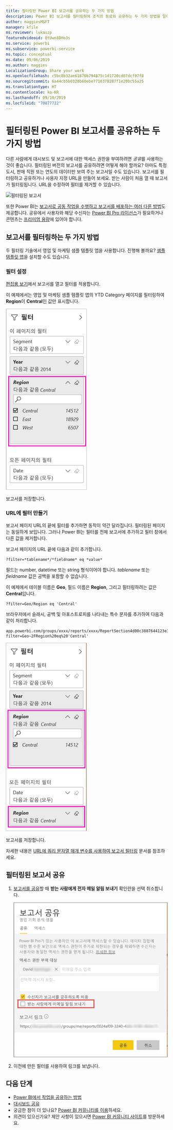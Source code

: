 ```yaml
---
title: 필터링된 Power BI 보고서를 공유하는 두 가지 방법
description: Power BI 보고서를 필터링하여 조직의 동료와 공유하는 두 가지 방법을 알아봅니다.
author: maggiesMSFT
manager: kfile
ms.reviewer: lukaszp
featuredvideoid: 0tUwn8DHo3s
ms.service: powerbi
ms.subservice: powerbi-service
ms.topic: conceptual
ms.date: 09/06/2019
ms.author: maggies
LocalizationGroup: Share your work
ms.openlocfilehash: c5bc8b32ae61870b794875c1d1720cd07dcf97f8
ms.sourcegitcommit: 6a44cb5b0328b60ebe7710378287f1e20bc55a25
ms.translationtype: HT
ms.contentlocale: ko-KR
ms.lasthandoff: 09/10/2019
ms.locfileid: "70877722"
---
```

# <a name="two-ways-to-share-a-filtered-power-bi-report"></a>필터링된 Power BI 보고서를 공유하는 두 가지 방법
다른 사람에게 대시보드 및 보고서에 대한 액세스 권한을 부여하려면 *공유*를 사용하는 것이 좋습니다. 필터링된 버전의 보고서를 공유하려면 어떻게 해야 할까요? 아마도 특정 도시, 판매 직원 또는 연도의 데이터만 보여 주는 보고서일 수도 있습니다. 보고서를 필터링하고 공유하거나 사용자 지정 URL을 만들어 보세요. 받는 사람이 처음 열 때 보고서가 필터링됩니다. URL을 수정하여 필터를 제거할 수 있습니다. 

![필터링된 보고서](media/service-share-reports/power-bi-share-filter-pane-report.png)

또한 Power BI는 [보고서로 공동 작업을 수행하고 보고서를 배포하는 여러 다른 방법](service-how-to-collaborate-distribute-dashboards-reports.md)도 제공합니다. 공유에서 사용자와 해당 수신자는 [Power BI Pro 라이선스](service-features-license-type.md)가 필요하거나 콘텐츠는 [프리미엄 용량](service-premium-what-is.md)에 있어야 합니다. 

## <a name="two-ways-to-filter-a-report"></a>보고서를 필터링하는 두 가지 방법

두 필터링 기술에서 영업 및 마케팅 샘플 템플릿 앱을 사용합니다. 진행해 볼까요? [ 샘플 템플릿 앱](https://appsource.microsoft.com/product/power-bi/microsoft-retail-analysis-sample.salesandmarketingsample?tab=Overview)을 설치할 수도 있습니다.

### <a name="set-a-filter"></a>필터 설정

[편집용 보기](consumer/end-user-reading-view.md)에서 보고서를 열고 필터를 적용합니다.

이 예제에서는 영업 및 마케팅 샘플 템플릿 앱의 YTD Category 페이지를 필터링하여 **Region**이 **Central**인 값만 표시합니다. 
 
![필터 창 보고](media/service-share-reports/power-bi-share-report-filter.png)

보고서를 저장합니다.

### <a name="create-a-filter-in-the-url"></a>URL에 필터 만들기

보고서 페이지 URL의 끝에 필터를 추가하면 동작이 약간 달라집니다. 필터링된 페이지는 동일하게 보입니다. 그러나 Power BI는 필터를 전체 보고서에 추가하고 필터 창에서 다른 값을 제거합니다.  

보고서 페이지의 URL 끝에 다음과 같이 추가합니다.
   
    ?filter=*tablename*/*fieldname* eq *value*
   
필드는 number, datetime 또는 string 형식이어야 합니다. *tablename* 또는 *fieldname* 값은 공백을 포함할 수 없습니다.
   
이 예제에서 테이블 이름은 **Geo**, 필드 이름은 **Region**, 그리고 필터링하려는 값은 **Central**입니다.
   
    ?filter=Geo/Region eq 'Central'

브라우저에서 슬래시, 공백 및 아포스트로피를 나타내는 특수 문자를 추가하여 다음과 같이 처리합니다.
   
    app.powerbi.com/groups/xxxx/reports/xxxx/ReportSection4d00c3887644123e310e?filter=Geo~2FRegion%20eq%20'Central'

![URL 필터를 사용하는 보고서](media/service-share-reports/power-bi-share-report-filter-url.png)

보고서를 저장합니다.

자세한 내용은 [URL에 쿼리 문자열 매개 변수를 사용하여 보고서 필터링](service-url-filters.md) 문서를 참조하세요.

## <a name="share-the-filtered-report"></a>필터링된 보고서 공유

1. [보고서를 공유](service-share-dashboards.md)할 때 **받는 사람에게 전자 메일 알림 보내기** 확인란을 선택 취소합니다.

    ![보고서 공유 대화 상자](media/service-share-reports/power-bi-share-report-dialog.png)

4. 이전에 만든 필터를 사용하여 링크를 보냅니다.

## <a name="next-steps"></a>다음 단계
* [Power BI에서 작업을 공유하는 방법](service-how-to-collaborate-distribute-dashboards-reports.md)
* [대시보드 공유](service-share-dashboards.md)
* 궁금한 점이 더 있나요? [Power BI 커뮤니티를 이용](http://community.powerbi.com/)하세요.
* 의견이 있으신가요? 제안 사항이 있으시면 [Power BI 커뮤니티 사이트](https://community.powerbi.com/)를 방문하세요.


